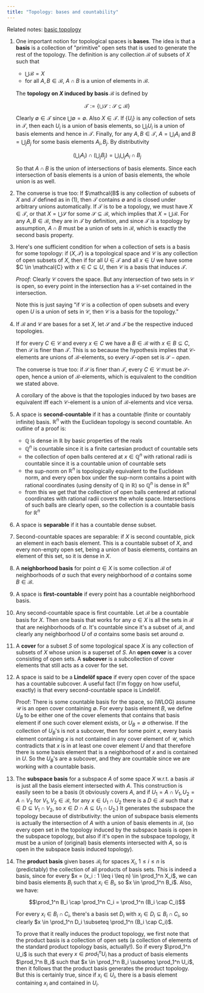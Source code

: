 ```yaml
---
title: "Topology: bases and countability"
---
```

Related notes: [basic topology](topology_basic.html)

1. One important notion for topological spaces is **bases**. The idea is that a **basis** is a collection of "primitive" open sets that is used to generate the rest of the topology. The definition is any collection $\mathcal{B}$ of subsets of $X$ such that

    - $\bigcup \mathcal{B} = X$
    - for all $A, B \in \mathcal{B}$, $A \cap B$ is a union of elements in $\mathcal{B}$.

    The **topology on $X$ induced by basis $\mathcal{B}$** is defined by

    $$\mathcal{T} := \{ \bigcup \mathcal{S} : \mathcal{S} \subseteq \mathcal{B} \}$$

    Clearly $\emptyset \in \mathcal{T}$ since $\bigcup \emptyset = \emptyset$. Also $X \in \mathcal{T}$. If $\{U_i\}$ is any collection of sets in $\mathcal{T}$, then each $U_i$ is a union of basis elements, so $\bigcup_i U_i$ is a union of basis elements and hence in $\mathcal{T}$. Finally, for any $A, B \in \mathcal{T}$, $A = \bigcup_i A_i$ and $B = \bigcup_j B_j$ for some basis elements $A_i, B_j$. By distributivity

    $$(\bigcup_i A_i) \cap (\bigcup_j B_j) = \bigcup_i \bigcup_j A_i \cap B_j$$

    So that $A \cap B$ is the union of intersections of basis elements. Since each intersection of basis elements is a union of basis elements, the whole union is as well.

2. The converse is true too: If $\mathcal{B$ is any collection of subsets of $X$ and $\mathcal{T}$ defined as in (1), then $\mathcal{T}$ contains $\emptyset$ and is closed under arbitrary unions automatically. If $\mathcal{T}$ is to be a topology, we must have $X \in \mathcal{T}$, or that $X = \bigcup \mathcal{S}$ for some $\mathcal{S} \subseteq \mathcal{B}$, which implies that $X = \bigcup \mathcal{B}$. For any $A, B \in \mathcal{B}$, they are in $\mathcal{T}$ by definition, and since $\mathcal{T}$ is a topology by assumption, $A \cap B$ must be a union of sets in $\mathcal{B}$, which is exactly the second basis property.

3. Here's one sufficient condition for when a collection of sets is a basis for some topology: if $(X, \mathcal{T})$ is a topological space and $\mathcal{C}$ is any collection of open subsets of $X$, then if for all $U \in \mathcal{T}$ and all $x \in U$ we have some $C \in \mathcal{C} with $x \in C \subseteq U$, then $\mathcal{C}$ is a basis that induces $\mathcal{T}$.

    *Proof:* Clearly $\mathcal{C}$ covers the space. But any intersection of two sets in $\mathcal{C}$ is open, so every point in the intersection has a $\mathcal{C}$-set contained in the intersection.

    Note this is just saying "if $\mathcal{C}$ is a collection of open subsets and every open $U$ is a union of sets in $\mathcal{C}$, then $\mathcal{C}$ is a basis for the topology."

4. If $\mathcal{B}$ and $\mathcal{C}$ are bases for a set $X$, let $\mathcal{S}$ and $\mathcal{T}$ be the respective induced topologies.

    If for every $C \in \mathcal{C}$ and every $x \in C$ we have a $B \in \mathcal{B}$ with $x \in B \subseteq C$, then $\mathcal{S}$ is finer than $\mathcal{T}$. This is so because the hypothesis implies that $\mathcal{C}$-elements are unions of $\mathcal{B}$-elements, so every $\mathcal{T}$-open set is $\mathcal{S}-open$.

    The converse is true too: if $\mathcal{S}$ is finer than $\mathcal{T}$, every $C \in \mathcal{C}$ must be $\mathcal{S}$-open, hence a union of $\mathcal{B}$-elements, which is equivalent to the condition we stated above.

    A corollary of the above is that the topologies induced by two bases are equivalent iff each $\mathcal{C}$-element is a union of $\mathcal{B}$-elements and vice versa.


5. A space is **second-countable** if it has a countable (finite or countably infinite) basis. $\mathbb{R}^n$ with the Euclidean topology is second countable. An outline of a proof is:

     - $\mathbb{Q}$ is dense in $\mathbb{R}$ by basic properties of the reals
     - $\mathbb{Q}^n$ is countable since it is a finite cartesian product of countable sets
     - the collection of open balls centered at $x \in \mathbb{Q}^n$ with rational radii is countable since it is a countable union of countable sets
     - the sup-norm on $\mathbb{R}^n$ is topologically equivalent to the Euclidean norm, and every open box under the sup-norm contains a point with rational coordinates (using density of $\mathbb{Q}$ in $\mathbb{R}$) so $\mathbb{Q}^n$ is dense in $\mathbb{R}^n$ 
     - from this we get that the collection of open balls centered at rational coordinates with rational radii covers the whole space. Intersections of such balls are clearly open, so the collection is a countable basis for $\mathbb{R}^n$

6. A space is **separable** if it has a countable dense subset.

7. Second-countable spaces are separable: if $X$ is second countable, pick an element in each basis element. This is a countable subset of $X$, and every non-empty open set, being a union of basis elements, contains an element of this set, so it is dense in $X$.

8. A **neighborhood basis** for point $a \in X$ is some collection $\mathcal{B}$ of neighborhoods of $a$ such that every neighborhood of $a$ contains some $B \in \mathcal{B}$.

9. A space is **first-countable** if every point has a countable neighborhood basis.

10. Any second-countable space is first countable. Let $\mathcal{B}$ be a countable basis for $X$. Then one basis that works for any $a \in X$ is all the sets in $\mathcal{B}$ that are neighborhoods of $a$. It's countable since it's a subset of $\mathcal{B}$, and clearly any neighborhood $U$ of $a$ contains some basis set around $a$.

11. A **cover** for a subset $S$ of some topological space $X$ is any collection of subsets of $X$ whose union is a superset of $S$. An **open cover** is a cover consisting of open sets. A **subcover** is a subcollection of cover elements that still acts as a cover for the set.

12. A space is said to be a **Lindelöf space** if every open cover of the space has a countable subcover. A useful fact (I'm foggy on how useful, exactly) is that every second-countable space is Lindelöf.

    Proof: There is some countable basis for the space, so (WLOG) assume $\mathcal{U}$ is an open cover containing $\emptyset$. For every basis element $B$, we define $U_B$ to be either one of the cover elements that contains that basis element if one such cover element exists, or $U_B = \emptyset$ otherwise. If the collection of $U_B$'s is not a subcover, then for some point $x$, every basis element containing $x$ is not contained in any cover element of $\mathcal{U}$, which contradicts that $x$ is in at least one cover element $U$ and that therefore there is some basis element that is a neighborhood of $x$ and is contained in $U$. So the $U_B$'s are a subcover, and they are countable since we are working with a countable basis.

13. The **subspace basis** for a subspace $A$ of some space $X$ w.r.t. a basis $\mathcal{B}$ is just all the basis element intersected with $A$. This construction is easily seen to be a basis (it obviously covers $A$, and if $U_1 = A \cap V_1, U_2 = A \cap V_2$ for $V_1, V_2 \in \mathcal{B}$, for any $x \in U_1 \cap U_2$ there is a $D \in \mathcal{B}$ such that $x \in D \subseteq V_1 \cap V_2$, so $x \in D \cap A \subseteq U_1 \cap U_2$.) It generates the subspace the topology because of distributivity: the union of subspace basis elements is actually the intersection of $A$ with a union of basis elements in $\mathcal{B}$, (so every open set in the topology induced by the subspace basis is open in the subspace topology, but also if it's open in the subspace topology, it must be a union of (original) basis elements intersected with $A$, so is open in the subspace basis induced topology).

14. The **product basis** given bases $\mathcal{B}_i$ for spaces $X_i$, $1 \leq i \leq n$ is (predictably) the collection of all products of basis sets. This is indeed a basis, since for every $x = (x_i : 1 \leq i \leq n) \in \prod_1^n X_i$, we can bind basis elements $B_i$ such that $x_i \in B_i$, so $x \in \prod_1^n B_i$. Also, we have:

    $$\prod_1^n B_i \cap \prod_1^n C_i = \prod_1^n (B_i \cap C_i)$$

    For every $x_i \in B_i \cap C_i$, there's a basis set $D_i$ with $x_i \in D_i \subseteq B_i \cap C_i$, so clearly $x \in \prod_1^n D_i \subseteq \prod_1^n (B_i \cap C_i)$.

    To prove that it really induces the product topology, we first note that the product basis is a collection of open sets (a collection of elements of the standard product topology basis, actually!). So if every $\prod_1^n U_i$ is such that every $x \in prod_1^n U_i$ has a product of basis elements $\prod_1^n B_i$ such that $x \in \prod_1^n B_i \subseteq \prod_1^n U_i$, then it follows that the product basis generates the product topology. But this is certainly true, since if $x_i \in U_i$, there is a basis element containing $x_i$ and contained in $U_i$.
